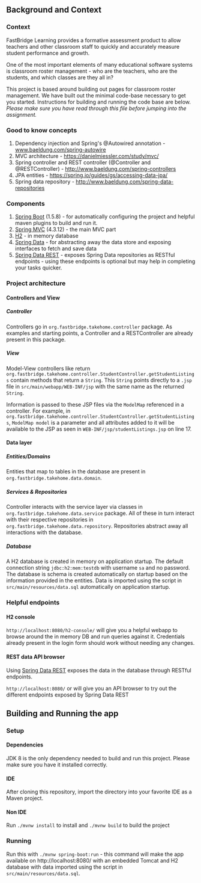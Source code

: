 ## Background and Context
### Context

FastBridge Learning provides a formative assessment product to allow teachers and other classroom staff to quickly and 
accurately measure student performance and growth. 

One of the most important elements of many educational software systems is classroom roster management - who are the 
teachers, who are the students, and which classes are they all in?

This project is based around building out pages for classroom roster management. We have built out the minimal code-base
necessary to get you started. Instructions for building and running the code base are below. *Please make sure you have
read through this file before jumping into the assignment.*

### Good to know concepts

1. Dependency injection and Spring's @Autowired annotation - www.baeldung.com/spring-autowire
2. MVC architecture - https://danielmiessler.com/study/mvc/
3. Spring controller and REST controller (@Controller and @RESTController) - http://www.baeldung.com/spring-controllers
4. JPA entities - https://spring.io/guides/gs/accessing-data-jpa/
5. Spring data repository - http://www.baeldung.com/spring-data-repositories

### Components

1. [Spring Boot](https://projects.spring.io/spring-boot/) (1.5.8) - for automatically configuring the project and 
helpful maven plugins to build and run it.
2. [Spring MVC](https://projects.spring.io/spring-framework/) (4.3.12) - the main MVC part
3. [H2](http://www.h2database.com/html/main.html) - in memory database
4. [Spring Data](https://projects.spring.io/spring-data/) - for abstracting away the data store and exposing interfaces 
to fetch and save data
5. [Spring Data REST](https://projects.spring.io/spring-data-rest) - exposes Spring Data repositories as RESTful 
endpoints - using these endpoints is optional but may help in completing your tasks quicker.

### Project architecture

#### Controllers and View

##### Controller
Controllers go in `org.fastbridge.takehome.controller` package. As examples and starting points, a Controller and a 
RESTController are already present in this package.

##### View
Model-View controllers like return `org.fastbridge.takehome.controller.StudentController.getStudentListings` contain 
methods that return a `String`. This `String` points directly to a `.jsp` file in `src/main/webapp/WEB-INF/jsp` with the
 same name as the returned `String`. 
 
Information is passed to these JSP files via the `ModelMap` referenced in a controller. For example, in 
`org.fastbridge.takehome.controller.StudentController.getStudentListings`, `ModelMap model` is a parameter and all 
attributes added to it will be available to the JSP as seen in `WEB-INF/jsp/studentListings.jsp` on line 17.


#### Data layer

##### Entities/Domains

Entities that map to tables in the database are present in `org.fastbridge.takehome.data.domain`.

##### Services & Repositories

Controller interacts with the service layer via classes in `org.fastbridge.takehome.data.service` package. All of these 
in turn interact with their respective repositories in `org.fastbridge.takehome.data.repository`. Repositories abstract 
away all interactions with the database.

##### Database

A H2 database is created in memory on application startup. The default connection string `jdbc:h2:mem:testdb` with 
username `sa` and no password. The database is schema is created automatically on startup based on the information 
provided in the entities. Data is imported using the script in `src/main/resources/data.sql` automatically on 
application startup.

### Helpful endpoints

#### H2 console  
`http://localhost:8080/h2-console/` will give you a helpful webapp to browse around the in memory DB and run queries 
against it. Credentials already present in the login form should work without needing any changes.

#### REST data API browser
Using [Spring Data REST](https://projects.spring.io/spring-data-rest/) exposes the data in the database through RESTful 
endpoints.

`http://localhost:8080/` or  will give you an API browser to try out the different endpoints exposed by Spring Data REST

## Building and Running the app

### Setup

#### Dependencies
JDK 8 is the only dependency needed to build and run this project. Please make sure you have it installed correctly.

#### IDE
After cloning this repository, import the directory into your favorite IDE as a Maven project. 

#### Non IDE 
Run `./mvnw install` to install and `./mvnw build` to build the project

### Running
Run this with `./mvnw spring-boot:run` - this command will make the app available on 
http://localhost:8080/ with an embedded Tomcat and H2 database with data imported using the 
script in `src/main/resources/data.sql`.
